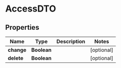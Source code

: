 # AccessDTO

## Properties
Name | Type | Description | Notes
------------ | ------------- | ------------- | -------------
**change** | **Boolean** |  |  [optional]
**delete** | **Boolean** |  |  [optional]
